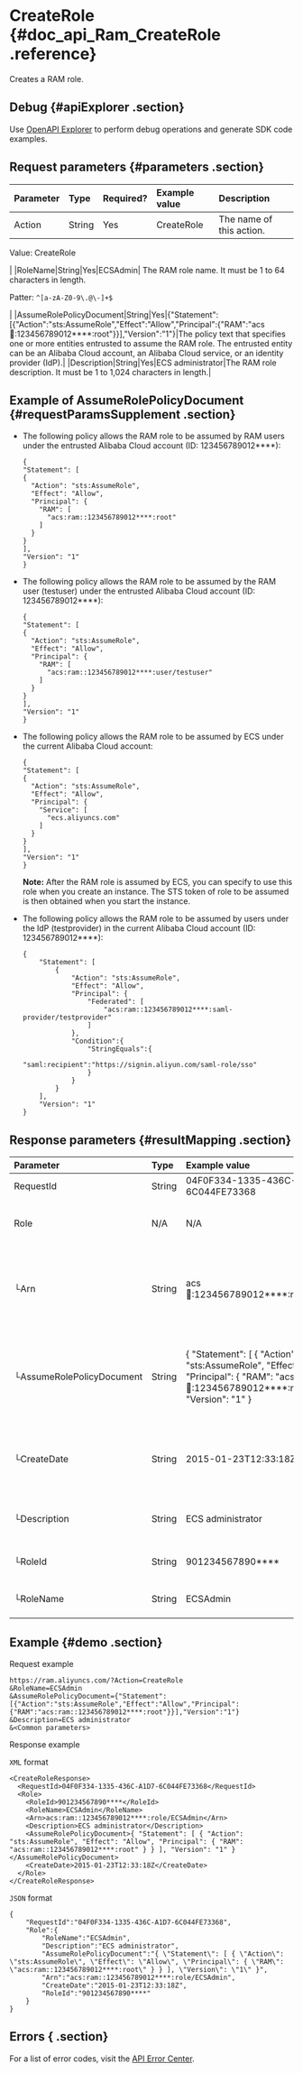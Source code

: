 # CreateRole {#doc_api_Ram_CreateRole .reference}

Creates a RAM role.

## Debug {#apiExplorer .section}

Use [OpenAPI Explorer](https://api.aliyun.com/#product=Ram&api=CreateRole) to perform debug operations and generate SDK code examples.

## Request parameters {#parameters .section}

|Parameter|Type|Required?|Example value|Description|
|:--------|:---|:--------|:------------|:----------|
|Action|String|Yes|CreateRole| The name of this action.

 Value: CreateRole

 |
|RoleName|String|Yes|ECSAdmin| The RAM role name. It must be 1 to 64 characters in length.

 Patter: `^[a-zA-Z0-9\.@\-]+$`

 |
|AssumeRolePolicyDocument|String|Yes|\{"Statement":\[\{"Action":"sts:AssumeRole","Effect":"Allow","Principal":\{"RAM":"acs:ram::123456789012\*\*\*\*:root"\}\}\],"Version":"1"\}|The policy text that specifies one or more entities entrusted to assume the RAM role. The entrusted entity can be an Alibaba Cloud account, an Alibaba Cloud service, or an identity provider \(IdP\).|
|Description|String|Yes|ECS administrator|The RAM role description. It must be 1 to 1,024 characters in length.|

## Example of AssumeRolePolicyDocument {#requestParamsSupplement .section}

-   The following policy allows the RAM role to be assumed by RAM users under the entrusted Alibaba Cloud account \(ID: 123456789012\*\*\*\*\):

    ```
    {
    "Statement": [
    {
      "Action": "sts:AssumeRole",
      "Effect": "Allow",
      "Principal": {
        "RAM": [
          "acs:ram::123456789012****:root"
        ]
      }
    }
    ],
    "Version": "1"
    }
    ```

-   The following policy allows the RAM role to be assumed by the RAM user \(testuser\) under the entrusted Alibaba Cloud account \(ID: 123456789012\*\*\*\*\):

    ```
    {
    "Statement": [
    {
      "Action": "sts:AssumeRole",
      "Effect": "Allow",
      "Principal": {
        "RAM": [
          "acs:ram::123456789012****:user/testuser"
        ]
      }
    }
    ],
    "Version": "1"
    }
    ```

-   The following policy allows the RAM role to be assumed by ECS under the current Alibaba Cloud account:

    ```
    {
    "Statement": [
    {
      "Action": "sts:AssumeRole",
      "Effect": "Allow",
      "Principal": {
        "Service": [
          "ecs.aliyuncs.com"
        ]
      }
    }
    ],
    "Version": "1"
    }
    ```

    **Note:** After the RAM role is assumed by ECS, you can specify to use this role when you create an instance. The STS token of role to be assumed is then obtained when you start the instance.

-   The following policy allows the RAM role to be assumed by users under the IdP \(testprovider\) in the current Alibaba Cloud account \(ID: 123456789012\*\*\*\*\):

    ```
    {
        "Statement": [
            {
                "Action": "sts:AssumeRole",
                "Effect": "Allow",
                "Principal": {
                    "Federated": [
                        "acs:ram::123456789012****:saml-provider/testprovider"
                    ]
                },
                "Condition":{
                    "StringEquals":{
                        "saml:recipient":"https://signin.aliyun.com/saml-role/sso"
                    }
                }
            }
        ],
        "Version": "1"
    }
    ```


## Response parameters {#resultMapping .section}

|Parameter|Type|Example value|Description|
|:--------|:---|:------------|:----------|
|RequestId|String|04F0F334-1335-436C-A1D7-6C044FE73368|The request ID.|
|Role|N/A|N/A|The information about the RAM role.|
|└Arn|String|acs:ram::123456789012\*\*\*\*:role/ECSAdmin|The Alibaba Cloud Resource Name \(ARN\) of the RAM role.|
|└AssumeRolePolicyDocument|String|\{ "Statement": \[ \{ "Action": "sts:AssumeRole", "Effect": "Allow", "Principal": \{ "RAM": "acs:ram::123456789012\*\*\*\*:root" \} \} \], "Version": "1" \}|The policy that specifies the entity entrusted to assume the RAM role.|
|└CreateDate|String|2015-01-23T12:33:18Z|The date and time when the RAM role was created.|
|└Description|String|ECS administrator|The description of the RAM role.|
|└RoleId|String|901234567890\*\*\*\*|The ID of the RAM role.|
|└RoleName|String|ECSAdmin|The name of the RAM role.|

## Example {#demo .section}

Request example

``` {#request_demo}
https://ram.aliyuncs.com/?Action=CreateRole
&RoleName=ECSAdmin
&AssumeRolePolicyDocument={"Statement":[{"Action":"sts:AssumeRole","Effect":"Allow","Principal":{"RAM":"acs:ram::123456789012****:root"}}],"Version":"1"}
&Description=ECS administrator
&<Common parameters>
```

Response example

`XML` format

``` {#xml_return_success_demo}
<CreateRoleResponse>
  <RequestId>04F0F334-1335-436C-A1D7-6C044FE73368</RequestId>
  <Role>
    <RoleId>901234567890****</RoleId>
    <RoleName>ECSAdmin</RoleName>
    <Arn>acs:ram::123456789012****:role/ECSAdmin</Arn>
    <Description>ECS administrator</Description>
    <AssumeRolePolicyDocument>{ "Statement": [ { "Action": "sts:AssumeRole", "Effect": "Allow", "Principal": { "RAM": "acs:ram::123456789012****:root" } } ], "Version": "1" }</AssumeRolePolicyDocument>
    <CreateDate>2015-01-23T12:33:18Z</CreateDate>
  </Role>
</CreateRoleResponse>
```

`JSON` format

``` {#json_return_success_demo}
{
    "RequestId":"04F0F334-1335-436C-A1D7-6C044FE73368",
    "Role":{
        "RoleName":"ECSAdmin",
        "Description":"ECS administrator",
        "AssumeRolePolicyDocument":"{ \"Statement\": [ { \"Action\": \"sts:AssumeRole\", \"Effect\": \"Allow\", \"Principal\": { \"RAM\": \"acs:ram::123456789012****:root\" } } ], \"Version\": \"1\" }",
        "Arn":"acs:ram::123456789012****:role/ECSAdmin",
        "CreateDate":"2015-01-23T12:33:18Z",
        "RoleId":"901234567890****"
    }
}
```

## Errors { .section}

For a list of error codes, visit the [API Error Center](https://error-center.alibabacloud.com/status/product/Ram?spm=5176.10421674.0.0.29c5cav7cav7Io).

